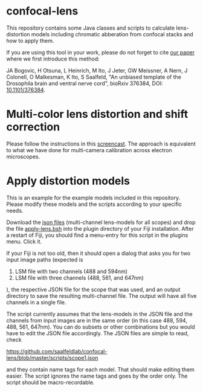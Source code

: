 # confocal-lens
This repository contains some Java classes and scripts to calculate lens-distortion models including chromatic abberation from confocal stacks and how to apply them.

If you are using this tool in your work, please do not forget to cite [our paper](https://www.biorxiv.org/content/10.1101/376384v1) where we first introduce this method:

JA Bogovic, H Otsuna, L Heinrich, M Ito, J Jeter, GW Meissner, A Nern, J Colonell, O Malkesman, K Ito, S Saalfeld, "An unbiased template of the Drosophila brain and ventral nerve cord", bioRxiv 376384, DOI: [10.1101/376384](https://doi.org/10.1101/376384).

# Multi-color lens distortion and shift correction
Please follow the instructions in this [screencast](https://www.youtube.com/watch?v=lPt-WQuniUs).  The approach is equivalent to what we have done for multi-camera calibration across electron microscopes.

# Apply distortion models

This is an example for the example models included in this repository.  Please modify these models and the scripts according to your specific needs.

Download the [json files](https://github.com/saalfeldlab/confocal-lens/tree/master/scripts) (multi-channel lens-models for all scopes) and drop the file [apply-lens.bsh](https://github.com/saalfeldlab/confocal-lens/blob/master/scripts/apply-lens.bsh) into the plugin directory of your Fiji installation.  After a restart of Fiji, you should find a menu-entry for this script in the plugins menu.  Click it.

If your Fiji is not too old, then it should open a dialog that asks you
for two input image paths (expected is

1. LSM file with two channels (488 and 594nm)
2. LSM file with three channels (488, 561, and 647nm)

), the respective JSON file for the scope that was used, and an output directory to save the resulting multi-channel file.  The output will have all five channels in a single file.

The script currently assumes that the lens-models in the JSON file and the channels from input images are in the same order (in this case 488, 594, 488, 561, 647nm).  You can do subsets or other combinations but you would have to edit the JSON file accordingly.  The JSON files are simple to read, check

https://github.com/saalfeldlab/confocal-lens/blob/master/scripts/scope1.json

and they contain name tags for each model.  That should make editing them easier.  The script ignores the name tags and goes by the order only.  The script should be macro-recordable.
